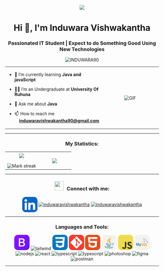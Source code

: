 <p align="center" ><img  src = "https://github.com/7oSkaaa/7oSkaaa/blob/main/Images/about_me.gif?raw=true" width = 100px></p>
<h1 align="center">Hi 👋, I'm Induwara Vishwakantha</h1>
<h3 align="center">Passionated IT Student | Expect to do Something Good Using New Technologies</h3>
<p align="center"> <img src="https://komarev.com/ghpvc/?username=INDUWARA90&label=Profile%20views&color=0e75b6&style=flat" alt="INDUWARA90" /> </p>

<table align="center">
<tr border="none">
<td width="50%" align="left">
  
- 🌱 I’m currently learning **Java and javaScript**

- 🧑‍🎓 I’m an Undergraduate at **University Of Ruhuna**

- 💬 Ask me about **Java**

- 📫 How to reach me &nbsp;&nbsp;&nbsp;&nbsp;**induwaravishwakantha90@gmail.com**
  

</td>
<td width="50%" align="center">

  <img align="center" top="500" height="300" width="400" alt="GIF" src="https://media.giphy.com/media/SWoSkN6DxTszqIKEqv/giphy.gif">
  
</td>
</tr>
</table>
<hr>
<h3 align="center">My Statistics:</h3>
<p align="center">
<table align="center">
<tr border="none">
<td width="50%" align="center">
  
  <img  align="center"  src="https://github-readme-stats.vercel.app/api?username=INDUWARA90&theme=dark&show_icons=true&count_private=true" />
  <br></br>
  <img  title="🔥 Get streak stats for your profile at git.io/streak-stats" alt="Mark streak" src="https://github-readme-streak-stats.herokuapp.com/?user=INDUWARA90&theme=dark&hide_border=false" /> 
</td>
<td width="50%" align="center">

  <img  align="center"  src="https://github-readme-stats.anuraghazra1.vercel.app/api/top-langs/?username=INDUWARA90&theme=dark&hide_border=false&no-bg=true&no-frame=true&langs_count=10"/>
  
  </td>
</tr>
</table>

<hr>



<h3 align="center"> <img src="https://media.giphy.com/media/iY8CRBdQXODJSCERIr/giphy.gif" width="30" height="30" style="margin-right: 10px;">Connect with me:</h3>
<p align="center">
<a href="https://www.linkedin.com/in/induwara-vishwakantha-714b942b8/" target="blank"><img align="center" src="https://github.com/tandpfun/skill-icons/blob/main/icons/LinkedIn.svg" alt="induwaravishwakantha" height="50" width="50" /></a>
<a href="https://web.facebook.com/induwara.vishwakantha.1" target="blank"><img align="center" src="https://raw.githubusercontent.com/rahuldkjain/github-profile-readme-generator/master/src/images/icons/Social/facebook.svg" alt="induwaravishwakantha" height="50" width="50" /></a>
<a href="https://www.instagram.com/induwara_vishwakantha/" target="blank"><img align="center" src="https://www.edigitalagency.com.au/wp-content/uploads/new-Instagram-icon-png-full-colour.png" alt="induwaravishwakantha" height="50" width="50" /></a>
</p>
<hr>

<h3 align="center">Languages and Tools:</h3>
<p align="center">
        <img src="https://github.com/tandpfun/skill-icons/blob/main/icons/Bootstrap.svg" alt="bootstrap" width="50" height="50"/>
        <img src="https://github.com/Scar1109/skill-icons/blob/Scar1109/icons/TailwindCSS-Light.svg" alt="tailwind" width="50" height="50"/>
        <img src="https://github.com/tandpfun/skill-icons/blob/main/icons/CSS.svg" alt="css3" width="50" height="50"/> 
        <img src="https://github.com/tandpfun/skill-icons/blob/main/icons/Git.svg" alt="git" width="50" height="50"/>
        <img src="https://github.com/tandpfun/skill-icons/blob/main/icons/HTML.svg" alt="html5" width="50" height="50"/> 
        <img src="https://github.com/tandpfun/skill-icons/blob/main/icons/Java-Light.svg" alt="java" width="50" height="50"/>
        <img src="https://github.com/tandpfun/skill-icons/blob/main/icons/JavaScript.svg" alt="javascript" width="50" height="50"/> 
        <img src="https://github.com/tandpfun/skill-icons/blob/main/icons/MySQL-Light.svg" alt="mysql" width="50" height="50"/> 
        <img src="https://github.com/Scar1109/skill-icons/blob/main/icons/NodeJS-Light.svg" alt="nodejs" width="50" height="50"/> 
        <img src="https://github.com/Scar1109/skill-icons/blob/main/icons/React-Light.svg" alt="react" width="50" height="50"/>
        <img src="https://github.com/Scar1109/skill-icons/blob/main/icons/TypeScript.svg" alt="typescript" width="50" height="50"/>
        <img src="https://github.com/Scar1109/skill-icons/blob/main/icons/Angular-Light.svg" alt="typescript" width="50" height="50"/>
        <img src="https://github.com/Scar1109/skill-icons/blob/Scar1109/icons/Photoshop.svg" alt="photoshop" width="50" height="50"/> 
        <img src="https://github.com/Scar1109/skill-icons/blob/main/icons/Figma-Light.svg" alt="figma" width="50" height="50"/> 
        <img src="https://github.com/Scar1109/skill-icons/blob/main/icons/Postman.svg" alt="postman" width="50" height="50"/> 
  </p>
<hr>
